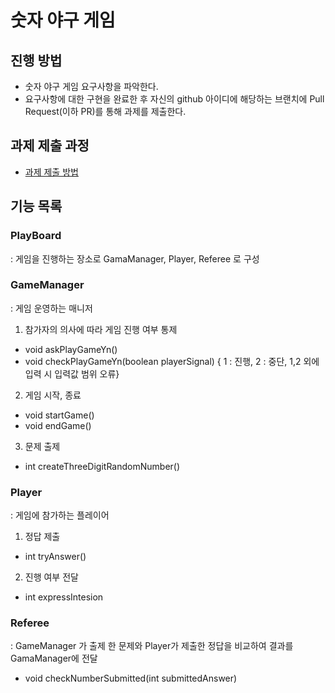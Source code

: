 # 숫자 야구 게임
## 진행 방법
* 숫자 야구 게임 요구사항을 파악한다.
* 요구사항에 대한 구현을 완료한 후 자신의 github 아이디에 해당하는 브랜치에 Pull Request(이하 PR)를 통해 과제를 제출한다.

## 과제 제출 과정
* [과제 제출 방법](https://github.com/next-step/nextstep-docs/tree/master/precourse)

## 기능 목록
### PlayBoard
: 게임을 진행하는 장소로 GamaManager, Player, Referee 로 구성 

### GameManager
: 게임 운영하는 매니저
1. 참가자의 의사에 따라 게임 진행 여부 통제
* void askPlayGameYn()
* void checkPlayGameYn(boolean playerSignal) { 1 : 진행, 2 : 중단, 1,2 외에 입력 시 입력값 범위 오류}
2. 게임 시작, 종료
* void startGame()
* void endGame()
3. 문제 출제
* int createThreeDigitRandomNumber()

### Player
: 게임에 참가하는 플레이어
1. 정답 제출
* int tryAnswer()
2. 진행 여부 전달 
* int expressIntesion

### Referee
: GameManager 가 출제 한 문제와 Player가 제출한 정답을 비교하여 결과를 GamaManager에 전달
* void checkNumberSubmitted(int submittedAnswer)
